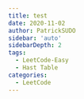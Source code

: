 ```yaml
---
title: test
date: 2020-11-02
author: PatrickSUDO
sidebar: 'auto'
sidebarDepth: 2
tags: 
  - LeetCode-Easy
  - Hast Table
categories:
  - LeetCode
---
```


<Disqus/>